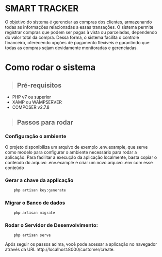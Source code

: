 # SMART TRACKER 

O objetivo do sistema é gerenciar as compras dos clientes, armazenando todas as informações relacionadas a essas transações. 
O sistema permite registrar compras que podem ser pagas à vista ou parceladas, dependendo do valor total da compra. Dessa forma, 
o sistema facilita o controle financeiro, oferecendo opções de pagamento flexíveis e garantindo 
que todas as compras sejam devidamente monitoradas e gerenciadas.


# Como rodar o sistema

>## Pré-requisitos

* PHP v7 ou superior
* XAMP ou WAMPSERVER
* COMPOSER v2.7.8

>## Passos para rodar

### Configuração o ambiente
O projeto disponibiliza um arquivo de exemplo .env.example, que serve como modelo para configurar o ambiente necessário 
para rodar a aplicação. Para facilitar a execução da aplicação localmente, basta copiar o conteúdo do arquivo 
.env.example e criar um novo arquivo .env com esse conteúdo

### Gerar a chave da applicação
````bash
    php artisan key:generate
````
### Migrar o Banco de dados
````bash
    php artisan migrate
````
### Rodar o Servidor de Desenvolvimento:
````bassh
    php artisan serve
````
Após seguir os passos acima, você pode acessar 
a aplicação no navegador através da URL http://localhost:8000/customer/create.
